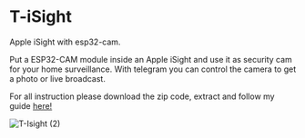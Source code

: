 # T-iSight
Apple iSight with esp32-cam.

Put a ESP32-CAM module inside an Apple iSight and use it as security cam for your home surveillance.
With telegram you can control the camera to get a photo or live broadcast.

For all instruction please download the zip code, extract and follow my guide [here!](https://dm-fra.blogspot.com/p/t-isight.html)

![T-Isight (2)](https://user-images.githubusercontent.com/13753918/135157325-d65cc33d-8481-4d9b-b14a-7afba48d929c.jpg)
